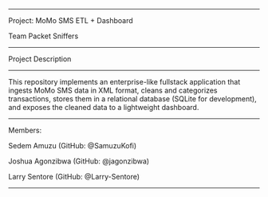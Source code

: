 -----------------------------------------

Project: MoMo SMS ETL + Dashboard

Team Packet Sniffers

-----------------------------------------

Project Description

-----------------------------------------

This repository implements an enterprise-like fullstack application that ingests MoMo SMS data in XML format, cleans and categorizes transactions, stores them in a relational database (SQLite for development), and exposes the cleaned data to a lightweight dashboard.

----------------------------------------

Members:

Sedem Amuzu (GitHub: @SamuzuKofi)

Joshua Agonzibwa (GitHub: @jagonzibwa)

Larry Sentore (GitHub: @Larry-Sentore)

----------------------------------------

